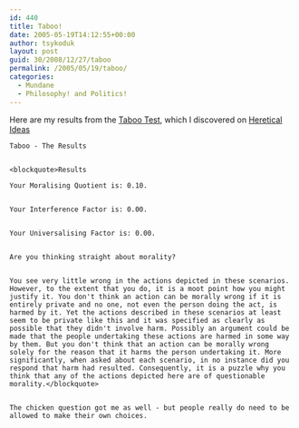 ```yaml
---
id: 440
title: Taboo!
date: 2005-05-19T14:12:55+00:00
author: tsykoduk
layout: post
guid: 30/2008/12/27/taboo
permalink: /2005/05/19/taboo/
categories:
  - Mundane
  - Philosophy! and Politics!
---
```

Here are my results from the <a href="http://www.philosophersmag.com/bw/games/taboo.htm">Taboo Test</a>, which I discovered on <a href="http://hereticalideas.com/index.php?p=2961">Heretical Ideas</a>


	Taboo - The Results


	<blockquote>Results

	Your Moralising Quotient is: 0.10.


	Your Interference Factor is: 0.00.


	Your Universalising Factor is: 0.00.


	Are you thinking straight about morality?


	You see very little wrong in the actions depicted in these scenarios. However, to the extent that you do, it is a moot point how you might justify it. You don't think an action can be morally wrong if it is entirely private and no one, not even the person doing the act, is harmed by it. Yet the actions described in these scenarios at least seem to be private like this and it was specified as clearly as possible that they didn't involve harm. Possibly an argument could be made that the people undertaking these actions are harmed in some way by them. But you don't think that an action can be morally wrong solely for the reason that it harms the person undertaking it. More significantly, when asked about each scenario, in no instance did you respond that harm had resulted. Consequently, it is a puzzle why you think that any of the actions depicted here are of questionable morality.</blockquote>


	The chicken question got me as well - but people really do need to be allowed to make their own choices.